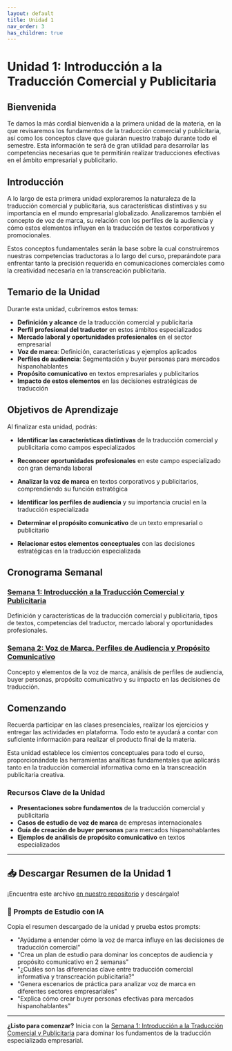 ```yaml
---
layout: default
title: Unidad 1
nav_order: 3
has_children: true
---
```


# Unidad 1: Introducción a la Traducción Comercial y Publicitaria

## Bienvenida

Te damos la más cordial bienvenida a la primera unidad de la materia, en la que revisaremos los fundamentos de la traducción comercial y publicitaria, así como los conceptos clave que guiarán nuestro trabajo durante todo el semestre. Esta información te será de gran utilidad para desarrollar las competencias necesarias que te permitirán realizar traducciones efectivas en el ámbito empresarial y publicitario.

## Introducción

A lo largo de esta primera unidad exploraremos la naturaleza de la traducción comercial y publicitaria, sus características distintivas y su importancia en el mundo empresarial globalizado. Analizaremos también el concepto de voz de marca, su relación con los perfiles de la audiencia y cómo estos elementos influyen en la traducción de textos corporativos y promocionales.

Estos conceptos fundamentales serán la base sobre la cual construiremos nuestras competencias traductoras a lo largo del curso, preparándote para enfrentar tanto la precisión requerida en comunicaciones comerciales como la creatividad necesaria en la transcreación publicitaria.

## Temario de la Unidad

Durante esta unidad, cubriremos estos temas:

- **Definición y alcance** de la traducción comercial y publicitaria
- **Perfil profesional del traductor** en estos ámbitos especializados
- **Mercado laboral y oportunidades profesionales** en el sector empresarial
- **Voz de marca**: Definición, características y ejemplos aplicados
- **Perfiles de audiencia**: Segmentación y buyer personas para mercados hispanohablantes
- **Propósito comunicativo** en textos empresariales y publicitarios
- **Impacto de estos elementos** en las decisiones estratégicas de traducción

## Objetivos de Aprendizaje

Al finalizar esta unidad, podrás:

- **Identificar las características distintivas** de la traducción comercial y publicitaria como campos especializados

- **Reconocer oportunidades profesionales** en este campo especializado con gran demanda laboral

- **Analizar la voz de marca** en textos corporativos y publicitarios, comprendiendo su función estratégica

- **Identificar los perfiles de audiencia** y su importancia crucial en la traducción especializada

- **Determinar el propósito comunicativo** de un texto empresarial o publicitario

- **Relacionar estos elementos conceptuales** con las decisiones estratégicas en la traducción especializada

## Cronograma Semanal

### [Semana 1: Introducción a la Traducción Comercial y Publicitaria](semana1/semana1-resumen.md)
Definición y características de la traducción comercial y publicitaria, tipos de textos, competencias del traductor, mercado laboral y oportunidades profesionales.

### [Semana 2: Voz de Marca, Perfiles de Audiencia y Propósito Comunicativo](semana2/semana2-resumen.md)  
Concepto y elementos de la voz de marca, análisis de perfiles de audiencia, buyer personas, propósito comunicativo y su impacto en las decisiones de traducción.

## Comenzando

Recuerda participar en las clases presenciales, realizar los ejercicios y entregar las actividades en plataforma. Todo esto te ayudará a contar con suficiente información para realizar el producto final de la materia.

Esta unidad establece los cimientos conceptuales para todo el curso, proporcionándote las herramientas analíticas fundamentales que aplicarás tanto en la traducción comercial informativa como en la transcreación publicitaria creativa.

### Recursos Clave de la Unidad
- **Presentaciones sobre fundamentos** de la traducción comercial y publicitaria
- **Casos de estudio de voz de marca** de empresas internacionales
- **Guía de creación de buyer personas** para mercados hispanohablantes
- **Ejemplos de análisis de propósito comunicativo** en textos especializados

---

## 📥 Descargar Resumen de la Unidad 1
¡Encuentra este archivo [en nuestro repositorio](https://github.com/alainamb/uic_tr14-trad-comercial/blob/main/unidad1/unidad1-resumen.md) y descárgalo!

### 🤖 Prompts de Estudio con IA
Copia el resumen descargado de la unidad y prueba estos prompts:
- "Ayúdame a entender cómo la voz de marca influye en las decisiones de traducción comercial"
- "Crea un plan de estudio para dominar los conceptos de audiencia y propósito comunicativo en 2 semanas"  
- "¿Cuáles son las diferencias clave entre traducción comercial informativa y transcreación publicitaria?"
- "Genera escenarios de práctica para analizar voz de marca en diferentes sectores empresariales"
- "Explica cómo crear buyer personas efectivas para mercados hispanohablantes"

---

**¿Listo para comenzar?** Inicia con la [Semana 1: Introducción a la Traducción Comercial y Publicitaria](semana1/semana1-resumen.md) para dominar los fundamentos de la traducción especializada empresarial.
